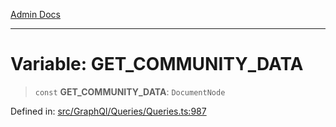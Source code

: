 [Admin Docs](/)

***

# Variable: GET\_COMMUNITY\_DATA

> `const` **GET\_COMMUNITY\_DATA**: `DocumentNode`

Defined in: [src/GraphQl/Queries/Queries.ts:987](https://github.com/PalisadoesFoundation/talawa-admin/blob/main/src/GraphQl/Queries/Queries.ts#L987)
